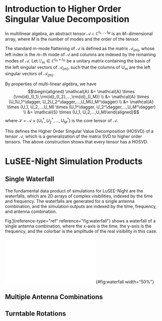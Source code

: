 Introduction to Higher Order Singular Value Decomposition
=========================================================

In multilinear algebra, an abstract tensor
$\mathcal{A} \in \mathbb{C}^{I_1,...,I_M}$ is an $M-$dimensional array,
where $M$ is the number of modes and the order of the tensor.

The standard m-mode flattening of $\mathcal{A}$ is defined as the matrix
$\mathcal{A}_{(m)}$, whose left index is the $m-$th mode of
$\mathcal{A}$ and columns are indexed by the remaining modes of
$\mathcal{A}$. Let $\mathbb{U}_m \in \mathbb{C}^{I_m \times I_m}$ be a
unitary matrix containing the basis of the left singular vectors of
$\mathcal{A}_{(m)}$, such that the columns of $\mathbb{U}_m$ are the
left singular vectors of $\mathcal{A}_{(m)}$.

By properties of multi-linear algebra, we have $$\begin{aligned}
    \mathcal{A} &= \mathcal{A} \times (\rm{id}_{I_1},\rm{id}_{I_2},...,\rm{id}_{I_M}) \\
                &= \mathcal{A} \times (U_1U_1^\dagger, U_2U_2^\dagger,...,U_MU_M^\dagger) \\
                &= \mathcal{A} \times (U_1, U_2,...,U_M) \times (U_1^\dagger, U_2^\dagger,...,U_M^\dagger) \\
                &= \mathcal{S} \times (U_1, U_2,...,U_M)\end{aligned}$$
where
$\mathcal{S} = \mathcal{A} \times (U_1^\dagger, U_2^\dagger,...,U_M^\dagger)$
is the core tensor of $\mathcal{A}$.

This defines the Higher Order Singular Value Decomposition (HOSVD) of a
tensor $\mathcal{A}$, which is a generalization of the matrix SVD to
higher order tensors. The above construction shows that every tensor has
a HOSVD.

LuSEE-Night Simulation Products
===============================

Single Waterfall
----------------

The fundamental data product of simulations for LuSEE-Night are the
waterfalls, which are 2D arrays of complex visibilities, indexed by the
time and frequency. The waterfalls are generated for a single antenna
combination, and the simulation outputs are indexed by the time,
frequency, and antenna combination.

Fig.[1](#fig:waterfall){reference-type="ref" reference="fig:waterfall"}
shows a waterfall of a single antenna combination, where the x-axis is
the time, the y-axis is the frequency, and the colorbar is the amplitude
of the real visibility in this case.

![Waterfall of a single antenna combination
[\[fig:waterfall\]]{#fig:waterfall
label="fig:waterfall"}](figures/waterfall.pdf){#fig:waterfall
width="50%"}

Multiple Antenna Combinations
-----------------------------

Turntable Rotations
-------------------
